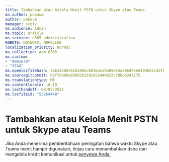 ```yaml
---
title: Tambahkan atau Kelola Menit PSTN untuk Skype atau Teams
ms.author: pebaum
author: pebaum
manager: scotv
ms.audience: Admin
ms.topic: article
ms.service: o365-administration
ROBOTS: NOINDEX, NOFOLLOW
localization_priority: Normal
ms.collection: Adm_O365
ms.custom:
- "9001679"
- "3744"
ms.openlocfilehash: 2ab1428030cba96bcb016ace9a89e53ae86495e0404bb2ca5f0ee4e4a11755a4
ms.sourcegitcommit: b5f7da89a650d2915dc652449623c78be6247175
ms.translationtype: MT
ms.contentlocale: id-ID
ms.lasthandoff: 08/05/2021
ms.locfileid: "53954448"
---
```

# <a name="add-or-manage-pstn-minutes-for-skype-or-teams"></a>Tambahkan atau Kelola Menit PSTN untuk Skype atau Teams

Jika Anda menerima pemberitahuan peringatan bahwa waktu Skype atau Teams menit hampir digunakan, tinjau cara menambahkan dana dan mengelola kredit komunikasi untuk [penyewa Anda.](https://docs.microsoft.com/microsoftteams/add-funds-and-manage-communications-credits)